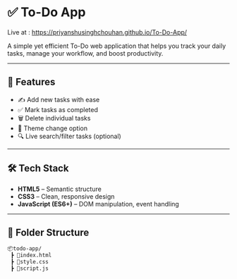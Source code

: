 # ✅ To-Do App
Live at : https://priyanshusinghchouhan.github.io/To-Do-App/

A simple yet efficient To-Do web application that helps you track your daily tasks, manage your workflow, and boost productivity.

---

## 🚀 Features

- ✍️ Add new tasks with ease  
- ✅ Mark tasks as completed  
- 🗑️ Delete individual tasks  
- 🌈 Theme change option 
- 🔍 Live search/filter tasks (optional)  

---

## 🛠️ Tech Stack

- **HTML5** – Semantic structure  
- **CSS3** – Clean, responsive design  
- **JavaScript (ES6+)** – DOM manipulation, event handling

---

## 📁 Folder Structure

```bash
📦todo-app/
 ┣ 📜index.html
 ┣ 📜style.css
 ┣ 📜script.js
